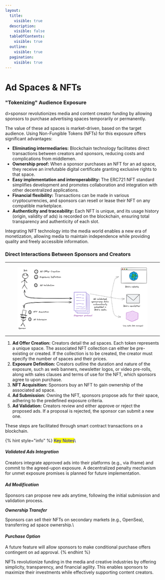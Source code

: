 ```yaml
---
layout:
  title:
    visible: true
  description:
    visible: false
  tableOfContents:
    visible: true
  outline:
    visible: true
  pagination:
    visible: true
---
```


# Ad Spaces & NFTs

### "Tokenizing" Audience Exposure

d>sponsor revolutionizes media and content creator funding by allowing sponsors to purchase advertising spaces temporarily or permanently.

The value of these ad spaces is market-driven, based on the target audience. Using Non-Fungible Tokens (NFTs) for this exposure offers significant advantages:

* **Eliminating intermediaries:** Blockchain technology facilitates direct transactions between creators and sponsors, reducing costs and complications from middlemen.
* **Ownership proof:** When a sponsor purchases an NFT for an ad space, they receive an irrefutable digital certificate granting exclusive rights to that space.
* **Easy implementation and interoperability:** The ERC721 NFT standard simplifies development and promotes collaboration and integration with other decentralized applications.
* **Financial flexibility:** Transactions can be made in various cryptocurrencies, and sponsors can resell or lease their NFT on any compatible marketplace.
* **Authenticity and traceability:** Each NFT is unique, and its usage history (origin, validity of ads) is recorded on the blockchain, ensuring total transparency and authenticity of each slot.

Integrating NFT technology into the media world enables a new era of monetization, allowing media to maintain independence while providing quality and freely accessible information.

### Direct Interactions Between Sponsors and Creators

***

<figure><img src="../.gitbook/assets/dsponsor - user journey.png" alt=""><figcaption></figcaption></figure>

***

1. **Ad Offer Creation:** Creators detail the ad spaces. Each token represents a unique space. The associated NFT collection can either be pre-existing or created. If the collection is to be created, the creator must specify the number of spaces and their prices.
2. **Exposure Definition:** Creators outline the duration and nature of the exposure, such as web banners, newsletter logos, or video pre-rolls, along with sales clauses and terms of use for the NFT, which sponsors agree to upon purchase.
3. **NFT Acquisition:** Sponsors buy an NFT to gain ownership of the associated ad space.
4. **Ad Submission:** Owning the NFT, sponsors propose ads for their space, adhering to the predefined exposure criteria.
5. **Ad Validation:** Creators review and either approve or reject the proposed ads. If a proposal is rejected, the sponsor can submit a new one.&#x20;

These steps are facilitated through smart contract transactions on a blockchain.

{% hint style="info" %}
<mark style="color:blue;">Key Notes</mark>\


#### _Validated Ads Integration_

Creators integrate approved ads into their platforms (e.g., via iframe) and commit to the agreed-upon exposure. A decentralized penalty mechanism for unmet exposure promises is planned for future implementation.



#### _Ad Modification_&#x20;

Sponsors can propose new ads anytime, following the initial submission and validation process.



_**Ownership Transfer**_

Sponsors can sell their NFTs on secondary markets (e.g., OpenSea), transferring ad space ownership.\


#### _Purchase Option_&#x20;

A future feature will allow sponsors to make conditional purchase offers contingent on ad approval.
{% endhint %}

NFTs revolutionize funding in the media and creative industries by offering simplicity, transparency, and financial agility. This enables sponsors to maximize their investments while effectively supporting content creators.
